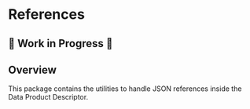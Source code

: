 # References

## 🚧 Work in Progress 🚧

## Overview
This package contains the utilities to handle JSON references inside the Data Product Descriptor.